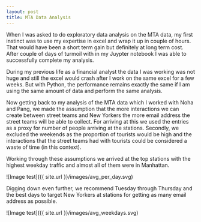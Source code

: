 ```yaml
---
layout: post
title: MTA Data Analysis
---
```


When I was asked to do exploratory data analysis on the MTA data, my first instinct was to use my expertise in excel and wrap it up in couple of hours. That would have been a short term gain but definitely at long term cost. After couple of days of turmoil with in my Juypter notebook I was able to successfully complete my analysis.

During my previous life as a financial analyst the data I was working was not huge and still the excel would crash after I work on the same excel for a few weeks.  But with Python, the performance remains exactly the same if I am using the same amount of data and perform the same analysis.

Now getting back to my analysis of the MTA data which I worked with Noha and Pang, we made the assumption that the more interactions we can create between street teams and New Yorkers the more email address the street teams will be able to collect. For arriving at this we used the entries as a proxy for number of people arriving at the stations. Secondly, we excluded the weekends as the proportion of tourists would be high and the interactions that the street teams had with tourists could be considered a waste of time (in this context). 

Working through these assumptions we arrived at the top stations with the highest weekday traffic and almost all of them were in Manhattan.

![Image test]({{ site.url }}/images/avg_per_day.svg)


Digging down even further, we recommend Tuesday through Thursday and the best days to target New Yorkers at stations for getting as many email address as possible.

![Image test]({{ site.url }}/images/avg_weekdays.svg)

